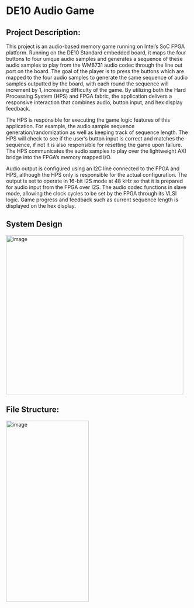 <h1>DE10 Audio Game</h1>
<h2>Project Description:</h2>
This project is an audio-based memory game running on Intel’s SoC FPGA platform. Running on the DE10 Standard embedded board, it maps the four buttons to four unique audio samples and generates a sequence of these audio samples to play from the WM8731 audio codec through the line out port on the board. The goal of the player is to press the buttons which are mapped to the four audio samples to generate the same sequence of audio samples outputted by the board, with each round the sequence will increment by 1, increasing difficulty of the game. By utilizing both the Hard Processing System (HPS) and FPGA fabric, the application delivers a responsive interaction that combines audio, button input, and hex display feedback. 

The HPS is responsible for executing the game logic features of this application. For example, the audio sample sequence generation/randomization as well as keeping track of sequence length. The HPS will check to see if the user’s button input is correct and matches the sequence, if not it is also responsible for resetting the game upon failure. The HPS communicates the audio samples to play over the lightweight AXI bridge into the FPGA’s memory mapped I/O. 

Audio output is configured using an I2C line connected to the FPGA and HPS, although the HPS only is responsible for the actual configuration. The output is set to operate in 16-bit I2S mode at 48 kHz so that it is prepared for audio input from the FPGA over I2S. The audio codec functions in slave mode, allowing the clock cycles to be set by the FPGA through its VLSI logic. Game progress and feedback such as current sequence length is displayed on the hex display. 

<h2>System Design</h2>
<img width="485" height="435" alt="image" src="https://github.com/user-attachments/assets/b387ebf9-22d4-4af1-9e2c-38ee7cc6d220" />

<h2>File Structure:</h2>
<img width="226" height="495" alt="image" src="https://github.com/user-attachments/assets/57fe921f-23b9-479e-8c31-b4a336412bdd" />
